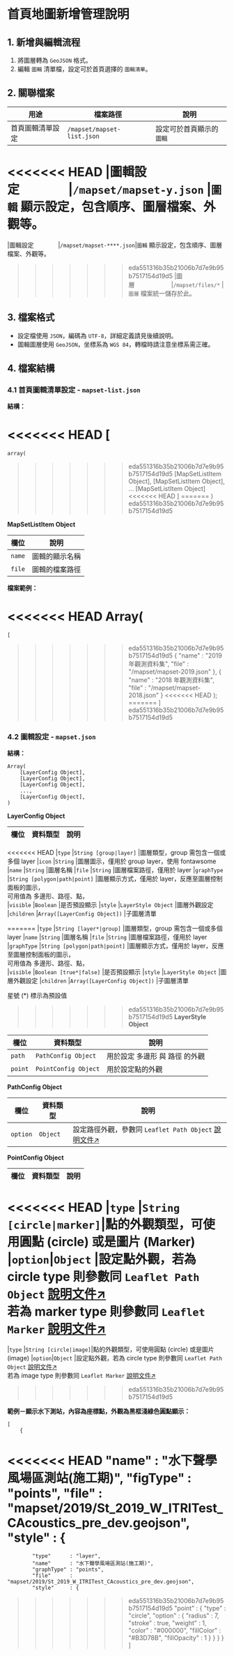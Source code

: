 # 首頁地圖新增管理說明


## 1. 新增與編輯流程

1.  將圖層轉為 `GeoJSON` 格式。
2.  編輯 `圖輯` 清單檔，設定可於首頁選擇的 `圖輯清單`。


## 2. 關聯檔案

|用途|檔案路徑|說明|
|-|-|-|
|首頁圖輯清單設定|`/mapset/mapset-list.json`|設定可於首頁顯示的 `圖輯`
<<<<<<< HEAD
|圖輯設定　　　　|`/mapset/mapset-y.json`   |`圖輯` 顯示設定，包含順序、圖層檔案、外觀等。
=======
|圖輯設定　　　　|`/mapset/mapset-****.json`|`圖輯` 顯示設定，包含順序、圖層檔案、外觀等。
>>>>>>> eda551316b35b21006b7d7e9b95b7517154d19d5
|圖層　　　　　　|`/mapset/files/*`         |`圖層` 檔案統一儲存於此。



## 3. 檔案格式

-   設定檔使用 `JSON`，編碼為 `UTF-8`，詳細定義請見後續說明。
-   圖輯圖層使用 `GeoJSON`，坐標系為 `WGS 84`，轉檔時請注意坐標系需正確。


## 4. 檔案結構

### 4.1 首頁圖輯清單設定 - `mapset-list.json`

**結構：**

<<<<<<< HEAD
    [
=======
    array(
>>>>>>> eda551316b35b21006b7d7e9b95b7517154d19d5
        [MapSetListItem Object],
        [MapSetListItem Object],
        ...
        [MapSetListItem Object]
<<<<<<< HEAD
    ]
=======
    )
>>>>>>> eda551316b35b21006b7d7e9b95b7517154d19d5

**MapSetListItem Object**

|欄位|說明|
|--|--|
|`name`|圖輯的顯示名稱
|`file`|圖輯的檔案路徑


**檔案範例：**

<<<<<<< HEAD
    Array(
=======
    [
>>>>>>> eda551316b35b21006b7d7e9b95b7517154d19d5
        {
            "name" : "2019 年觀測資料集",
            "file" : "/mapset/mapset-2019.json"
        },
        {
            "name" : "2018 年觀測資料集",
            "file" : "/mapset/mapset-2018.json"
        }
<<<<<<< HEAD
    );
=======
    ]
>>>>>>> eda551316b35b21006b7d7e9b95b7517154d19d5


### 4.2 圖輯設定 - `mapset.json`

**結構：**

    Array(
        [LayerConfig Object],
        [LayerConfig Object],
        [LayerConfig Object],
        ...,
        [LayerConfig Object],
    )

**LayerConfig Object**

|欄位|資料類型|說明|
|--|--|--|
<<<<<<< HEAD
|`type`      |`String [group|layer]`        |圖層類型，group 需包含一個或多個 layer
|`icon`      |`String`                      |圖層圖示，僅用於 group layer，使用 fontawsome
|`name`      |`String`                      |圖層名稱
|`file`      |`String`                      |圖層檔案路徑，僅用於 layer
|`graphType` |`String [polygon|path|point]` |圖層顯示方式，僅用於 layer，反應至圖層控制面板的圖示，<br>可用值為 多邊形、路徑、點，<br>
|`visible`   |`Boolean`                     |是否預設顯示
|`style`     |`LayerStyle Object`           |圖層外觀設定
|`children`  |`Array([LayerConfig Object])` |子圖層清單

=======
|`type`      |`String [layer*|group]`       |圖層類型，group 需包含一個或多個 layer
|`name`      |`String`                      |圖層名稱
|`file`      |`String`                      |圖層檔案路徑，僅用於 layer
|`graphType` |`String [polygon|path|point]` |圖層顯示方式，僅用於 layer，反應至圖層控制面板的圖示，<br>可用值為 多邊形、路徑、點，<br>
|`visible`   |`Boolean [true*|false]`       |是否預設顯示
|`style`     |`LayerStyle Object`           |圖層外觀設定
|`children`  |`Array([LayerConfig Object])` |子圖層清單

星號 (*) 標示為預設值

>>>>>>> eda551316b35b21006b7d7e9b95b7517154d19d5
**LayerStyle Object**

|欄位|資料類型|說明|
|--|--|--|
|`path` |`PathConfig Object` |用於設定 多邊形 與 路徑 的外觀
|`point`|`PointConfig Object`|用於設定點的外觀

**PathConfig Object**

|欄位|資料類型|說明|
|--|--|--|
|`option`|`Object`|設定路徑外觀，參數同 `Leaflet Path Object` [說明文件↗](https://leafletjs.com/reference-1.6.0.html#path)

**PointConfig Object**

|欄位|資料類型|說明|
|--|--|--|
<<<<<<< HEAD
|`type`  |`String [circle|marker]`|點的外觀類型，可使用圓點 (circle) 或是圖片 (Marker)
|`option`|`Object`                |設定點外觀，若為 circle type 則參數同 `Leaflet Path Object` [說明文件↗](https://leafletjs.com/reference-1.6.0.html#path)<br>若為 marker type 則參數同 `Leaflet Marker` [說明文件↗](https://leafletjs.com/reference-1.6.0.html#marker)
=======
|`type`  |`String [circle|image]`|點的外觀類型，可使用圓點 (circle) 或是圖片 (image)
|`option`|`Object`                |設定點外觀，若為 circle type 則參數同 `Leaflet Path Object` [說明文件↗](https://leafletjs.com/reference-1.6.0.html#path)<br>若為 image type 則參數同 `Leaflet Marker` [說明文件↗](https://leafletjs.com/reference-1.6.0.html#marker)
>>>>>>> eda551316b35b21006b7d7e9b95b7517154d19d5


**範例－顯示水下測站，內容為座標點，外觀為黑框淺綠色圓點顯示：**

    [
        {
<<<<<<< HEAD
            "name"    : "水下聲學風場區測站(施工期)",
            "figType" : "points",
            "file"    : "mapset/2019/St_2019_W_ITRITest_CAcoustics_pre_dev.geojson",
            "style"   : {
=======
            "type"      : "layer",
            "name"      : "水下聲學風場區測站(施工期)",
            "graphType" : "points",
            "file"      : "mapset/2019/St_2019_W_ITRITest_CAcoustics_pre_dev.geojson",
            "style"     : {
>>>>>>> eda551316b35b21006b7d7e9b95b7517154d19d5
                "point" : {
                    "type" : "circle",
                    "option" : {
                        "radius"      : 7,
                        "stroke"      : true,
                        "weight"      : 1,
                        "color"       : "#000000",
                        "fillColor"   : "#B3D78B",
                        "fillOpacity" : 1
                    }
                }
            }
        }
    ]